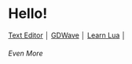 # Hello!
[Text Editor](https://andrewcodelua.github.io/TextEditor "Text Editor") │ [GDWave](https://andrewcodelua.github.io/gdwave "GDWave")
│ [Learn Lua](https://andrewcodelua.github.io/learnlua "Learn Lua") │
###### Even More

